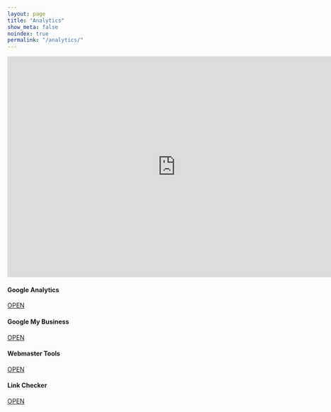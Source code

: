 ```yaml
---
layout: page
title: "Analytics"
show_meta: false
noindex: true
permalink: "/analytics/"
--- 
```

<iframe src="https://docs.google.com/forms/d/1Bjmk7jFp80S5AfXyp3zSWfJ_S3wrl32BGNkjZEauls0/viewform?embedded=true" width="760" height="500" frameborder="0" marginheight="0" marginwidth="0">Loading...</iframe>

#### Google Analytics
<a class="radius button small" href="https://www.google.com/webmasters/tools/dashboard?hl=en&siteUrl=http://islanddentalservices.github.io/idsonline/">OPEN</a> 

#### Google My Business
<a class="radius button small" href="https://business.google.com/b/107729898968059024990/dashboard/l/04108896609509258042?service=gmbl&c=https://business.google.com/manage/%3Fhl=en%23/list&pageId=107729898968059024990&hl=en">OPEN</a> 

#### Webmaster Tools
<a class="radius button small" href="https://www.google.com/webmasters/tools/home?hl=en">OPEN</a> 

#### Link Checker
<a class="radius button small" href="http://validator.w3.org/checklink?uri=http%3A%2F%2Fislanddentalservices.github.io%2Fids%2F&hide_type=all&depth=&check=Check#results1">OPEN</a> 



